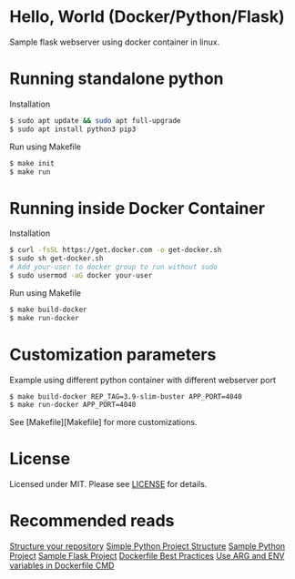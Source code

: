 # Hello, World (Docker/Python/Flask)

Sample flask webserver using docker container in linux.

# Running standalone python

Installation
```bash
$ sudo apt update && sudo apt full-upgrade
$ sudo apt install python3 pip3
```
Run using Makefile
```bash
$ make init
$ make run
```

# Running inside Docker Container

Installation
```bash
$ curl -fsSL https://get.docker.com -o get-docker.sh
$ sudo sh get-docker.sh
# Add your-user to docker group to run without sudo
$ sudo usermod -aG docker your-user
```
Run using Makefile
```bash
$ make build-docker
$ make run-docker
```

# Customization parameters

Example using different python container with different webserver port
```bash
$ make build-docker REP_TAG=3.9-slim-buster APP_PORT=4040
$ make run-docker APP_PORT=4040
```
See [Makefile][Makefile] for more customizations.

# License

Licensed under MIT. Please see [LICENSE](LICENSE) for details.

# Recommended reads

[Structure your repository](https://docs.python-guide.org/writing/structure/#structure-of-the-repository)
[Simple Python Project Structure](https://dev.to/codemouse92/dead-simple-python-project-structure-and-imports-38c6)
[Sample Python Project](https://github.com/pypa/sampleproject)
[Sample Flask Project](https://flask.palletsprojects.com/en/1.0.x/tutorial/layout/)
[Dockerfile Best Practices](https://docs.docker.com/develop/develop-images/dockerfile_best-practices/)
[Use ARG and ENV variables in Dockerfile CMD](https://github.com/moby/moby/issues/5509)
